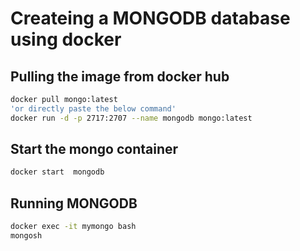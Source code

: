 # Createing a MONGODB database using docker

## Pulling the image from docker hub
```bash
docker pull mongo:latest
'or directly paste the below command' 
docker run -d -p 2717:2707 --name mongodb mongo:latest
```
## Start the mongo container
```bash
docker start  mongodb
```
## Running MONGODB
```bash
docker exec -it mymongo bash
mongosh
```
